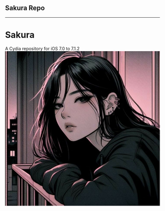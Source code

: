 ## Sakura Repo

---

# Sakura

A Cydia repository for iOS 7.0 to 7.1.2
![CydiaIcon](Icons/CydiaIcon.png)
